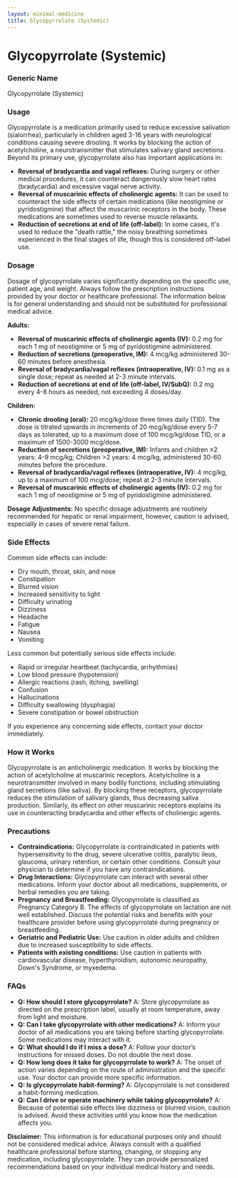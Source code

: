 ```yaml
---
layout: minimal-medicine
title: Glycopyrrolate (Systemic)
---
```


# Glycopyrrolate (Systemic)
### Generic Name
Glycopyrrolate (Systemic)

### Usage
Glycopyrrolate is a medication primarily used to reduce excessive salivation (sialorrhea), particularly in children aged 3-16 years with neurological conditions causing severe drooling.  It works by blocking the action of acetylcholine, a neurotransmitter that stimulates salivary gland secretions.  Beyond its primary use, glycopyrrolate also has important applications in:

* **Reversal of bradycardia and vagal reflexes:**  During surgery or other medical procedures, it can counteract dangerously slow heart rates (bradycardia) and excessive vagal nerve activity.
* **Reversal of muscarinic effects of cholinergic agents:**  It can be used to counteract the side effects of certain medications (like neostigmine or pyridostigmine) that affect the muscarinic receptors in the body.  These medications are sometimes used to reverse muscle relaxants.
* **Reduction of secretions at end of life (off-label):** In some cases, it's used to reduce the "death rattle," the noisy breathing sometimes experienced in the final stages of life, though this is considered off-label use.


### Dosage

Dosage of glycopyrrolate varies significantly depending on the specific use, patient age, and weight.  Always follow the prescription instructions provided by your doctor or healthcare professional.  The information below is for general understanding and should not be substituted for professional medical advice.


**Adults:**

* **Reversal of muscarinic effects of cholinergic agents (IV):** 0.2 mg for each 1 mg of neostigmine or 5 mg of pyridostigmine administered.
* **Reduction of secretions (preoperative, IM):** 4 mcg/kg administered 30-60 minutes before anesthesia.
* **Reversal of bradycardia/vagal reflexes (intraoperative, IV):** 0.1 mg as a single dose; repeat as needed at 2-3 minute intervals.
* **Reduction of secretions at end of life (off-label, IV/SubQ):** 0.2 mg every 4-8 hours as needed, not exceeding 4 doses/day.


**Children:**

* **Chronic drooling (oral):**  20 mcg/kg/dose three times daily (TID). The dose is titrated upwards in increments of 20 mcg/kg/dose every 5-7 days as tolerated, up to a maximum dose of 100 mcg/kg/dose TID, or a maximum of 1500-3000 mcg/dose.
* **Reduction of secretions (preoperative, IM):**  Infants and children ≤2 years: 4-9 mcg/kg; Children >2 years: 4 mcg/kg, administered 30-60 minutes before the procedure.
* **Reversal of bradycardia/vagal reflexes (intraoperative, IV):** 4 mcg/kg, up to a maximum of 100 mcg/dose; repeat at 2-3 minute intervals.
* **Reversal of muscarinic effects of cholinergic agents (IV):** 0.2 mg for each 1 mg of neostigmine or 5 mg of pyridostigmine administered.

**Dosage Adjustments:**  No specific dosage adjustments are routinely recommended for hepatic or renal impairment, however, caution is advised, especially in cases of severe renal failure.


### Side Effects

Common side effects can include:

* Dry mouth, throat, skin, and nose
* Constipation
* Blurred vision
* Increased sensitivity to light
* Difficulty urinating
* Dizziness
* Headache
* Fatigue
* Nausea
* Vomiting

Less common but potentially serious side effects include:

* Rapid or irregular heartbeat (tachycardia, arrhythmias)
* Low blood pressure (hypotension)
* Allergic reactions (rash, itching, swelling)
* Confusion
* Hallucinations
* Difficulty swallowing (dysphagia)
* Severe constipation or bowel obstruction

If you experience any concerning side effects, contact your doctor immediately.


### How it Works

Glycopyrrolate is an anticholinergic medication. It works by blocking the action of acetylcholine at muscarinic receptors. Acetylcholine is a neurotransmitter involved in many bodily functions, including stimulating gland secretions (like saliva). By blocking these receptors, glycopyrrolate reduces the stimulation of salivary glands, thus decreasing saliva production. Similarly, its effect on other muscarinic receptors explains its use in counteracting bradycardia and other effects of cholinergic agents.


### Precautions

* **Contraindications:** Glycopyrrolate is contraindicated in patients with hypersensitivity to the drug, severe ulcerative colitis, paralytic ileus, glaucoma, urinary retention, or certain other conditions.  Consult your physician to determine if you have any contraindications.
* **Drug Interactions:** Glycopyrrolate can interact with several other medications.  Inform your doctor about all medications, supplements, or herbal remedies you are taking.
* **Pregnancy and Breastfeeding:** Glycopyrrolate is classified as Pregnancy Category B.  The effects of glycopyrrolate on lactation are not well established. Discuss the potential risks and benefits with your healthcare provider before using glycopyrrolate during pregnancy or breastfeeding.
* **Geriatric and Pediatric Use:** Use caution in older adults and children due to increased susceptibility to side effects.
* **Patients with existing conditions:** Use caution in patients with cardiovascular disease, hyperthyroidism, autonomic neuropathy, Down's Syndrome, or myxedema.

### FAQs

* **Q: How should I store glycopyrrolate?** A: Store glycopyrrolate as directed on the prescription label, usually at room temperature, away from light and moisture.
* **Q: Can I take glycopyrrolate with other medications?** A: Inform your doctor of all medications you are taking before starting glycopyrrolate.  Some medications may interact with it.
* **Q: What should I do if I miss a dose?** A: Follow your doctor’s instructions for missed doses.  Do not double the next dose.
* **Q: How long does it take for glycopyrrolate to work?** A: The onset of action varies depending on the route of administration and the specific use.  Your doctor can provide more specific information.
* **Q: Is glycopyrrolate habit-forming?** A: Glycopyrrolate is not considered a habit-forming medication.
* **Q: Can I drive or operate machinery while taking glycopyrrolate?** A: Because of potential side effects like dizziness or blurred vision, caution is advised.  Avoid these activities until you know how the medication affects you.


**Disclaimer:** This information is for educational purposes only and should not be considered medical advice. Always consult with a qualified healthcare professional before starting, changing, or stopping any medication, including glycopyrrolate.  They can provide personalized recommendations based on your individual medical history and needs.
